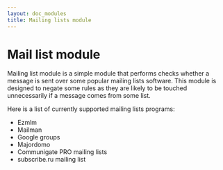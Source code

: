 ```yaml
---
layout: doc_modules
title: Mailing lists module
---
```

# Mail list module

Mailing list module is a simple module that performs checks whether a message is
sent over some popular mailing lists software. This module is designed to negate
some rules as they are likely to be touched unnecessarily if a message comes from
some list.

Here is a list of currently supported mailing lists programs:

- Ezmlm
- Mailman
- Google groups
- Majordomo
- Communigate PRO mailing lists
- subscribe.ru mailing list 
